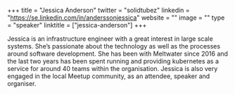 +++
title = "Jessica Anderson"
twitter = "solidtubez"
linkedin = "https://se.linkedin.com/in/anderssonjessica"
website = ""
image = ""
type = "speaker"
linktitle = ["jessica-anderson"]
+++

Jessica is an infrastructure engineer with a great interest in large scale systems. She’s passionate about the technology as well as the processes around software development. She has been with Meltwater since 2016 and the last two years has been spent running and providing kubernetes as a service for around 40 teams within the organisation. Jessica is also very engaged in the local Meetup community, as an attendee, speaker and organiser.
